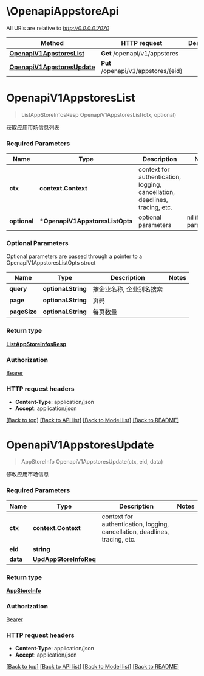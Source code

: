 # \OpenapiAppstoreApi

All URIs are relative to *http://0.0.0.0:7070*

Method | HTTP request | Description
------------- | ------------- | -------------
[**OpenapiV1AppstoresList**](OpenapiAppstoreApi.md#OpenapiV1AppstoresList) | **Get** /openapi/v1/appstores | 
[**OpenapiV1AppstoresUpdate**](OpenapiAppstoreApi.md#OpenapiV1AppstoresUpdate) | **Put** /openapi/v1/appstores/{eid} | 


# **OpenapiV1AppstoresList**
> ListAppStoreInfosResp OpenapiV1AppstoresList(ctx, optional)


获取应用市场信息列表

### Required Parameters

Name | Type | Description  | Notes
------------- | ------------- | ------------- | -------------
 **ctx** | **context.Context** | context for authentication, logging, cancellation, deadlines, tracing, etc.
 **optional** | ***OpenapiV1AppstoresListOpts** | optional parameters | nil if no parameters

### Optional Parameters
Optional parameters are passed through a pointer to a OpenapiV1AppstoresListOpts struct

Name | Type | Description  | Notes
------------- | ------------- | ------------- | -------------
 **query** | **optional.String**| 按企业名称, 企业别名搜索 | 
 **page** | **optional.String**| 页码 | 
 **pageSize** | **optional.String**| 每页数量 | 

### Return type

[**ListAppStoreInfosResp**](ListAppStoreInfosResp.md)

### Authorization

[Bearer](../README.md#Bearer)

### HTTP request headers

 - **Content-Type**: application/json
 - **Accept**: application/json

[[Back to top]](#) [[Back to API list]](../README.md#documentation-for-api-endpoints) [[Back to Model list]](../README.md#documentation-for-models) [[Back to README]](../README.md)

# **OpenapiV1AppstoresUpdate**
> AppStoreInfo OpenapiV1AppstoresUpdate(ctx, eid, data)


修改应用市场信息

### Required Parameters

Name | Type | Description  | Notes
------------- | ------------- | ------------- | -------------
 **ctx** | **context.Context** | context for authentication, logging, cancellation, deadlines, tracing, etc.
  **eid** | **string**|  | 
  **data** | [**UpdAppStoreInfoReq**](UpdAppStoreInfoReq.md)|  | 

### Return type

[**AppStoreInfo**](AppStoreInfo.md)

### Authorization

[Bearer](../README.md#Bearer)

### HTTP request headers

 - **Content-Type**: application/json
 - **Accept**: application/json

[[Back to top]](#) [[Back to API list]](../README.md#documentation-for-api-endpoints) [[Back to Model list]](../README.md#documentation-for-models) [[Back to README]](../README.md)


